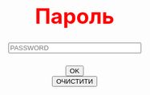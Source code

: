 <!DOCTYPE html>
<html>
<head>
	<meta charset="utf-8">
	<meta http-equiv="X-UA-compatible" content="IE-edge">
	<title>PASSWORD</title>
	<meta name="viewport" content="width-device-width, initial-scale-1">
	<link rel="stylesheet" href="style.css">
</head>
<body text="red" background="black">
	<h2>
		<center></center>
		<form action="https://yarikkulyk1.github.io/PMRR/" method="get">
		<center><h1>Пароль</h1></center>
		<CENTER><input type="PASSWORD" name="fam" placeholder="PASSWORD" size="30px" pattern="(5)(4)(1)(4)(4)(9)(0)(8)(6)(0)" required="Неправильний пароль"></CENTER><br>
		<center><input type="submit" name="sub" value="OK"></center>
		<center><input type="reset" name="res" value="ОЧИСТИТИ"></center>
	</h2>
	</form>

</body>
</html>
